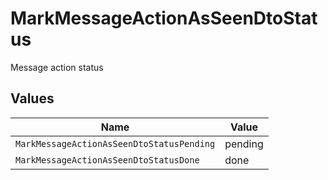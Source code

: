 # MarkMessageActionAsSeenDtoStatus

Message action status


## Values

| Name                                      | Value                                     |
| ----------------------------------------- | ----------------------------------------- |
| `MarkMessageActionAsSeenDtoStatusPending` | pending                                   |
| `MarkMessageActionAsSeenDtoStatusDone`    | done                                      |